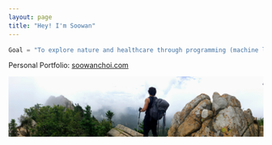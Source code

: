 ```yaml
---
layout: page
title: "Hey! I'm Soowan"
---
```

```python
Goal = "To explore nature and healthcare through programming (machine learning)!"
```
Personal Portfolio: [soowanchoi.com](https://www.soowanchoi.com)


![seoraksan](/assets/F7850DF2-5DF6-45EF-A98A-F12259E290B2.jpeg)
